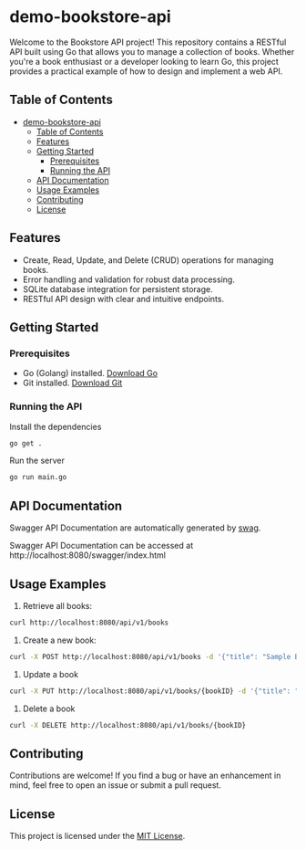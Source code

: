 # demo-bookstore-api

Welcome to the Bookstore API project! This repository contains a RESTful API built using Go that allows you to manage a collection of books. Whether you're a book enthusiast or a developer looking to learn Go, this project provides a practical example of how to design and implement a web API.

## Table of Contents

- [demo-bookstore-api](#demo-bookstore-api)
  - [Table of Contents](#table-of-contents)
  - [Features](#features)
  - [Getting Started](#getting-started)
    - [Prerequisites](#prerequisites)
    - [Running the API](#running-the-api)
  - [API Documentation](#api-documentation)
  - [Usage Examples](#usage-examples)
  - [Contributing](#contributing)
  - [License](#license)

## Features

- Create, Read, Update, and Delete (CRUD) operations for managing books.
- Error handling and validation for robust data processing.
- SQLite database integration for persistent storage.
- RESTful API design with clear and intuitive endpoints.

## Getting Started

### Prerequisites

- Go (Golang) installed. [Download Go](https://golang.org/dl/)
- Git installed. [Download Git](https://git-scm.com/downloads)

### Running the API

Install the dependencies

```sh
go get .
```

Run the server

```sh
go run main.go
```

## API Documentation

Swagger API Documentation are automatically generated by [swag](https://github.com/swaggo/swag).

Swagger API Documentation can be accessed at http://localhost:8080/swagger/index.html

## Usage Examples

1. Retrieve all books:

```sh
curl http://localhost:8080/api/v1/books
```

1. Create a new book:

```sh
curl -X POST http://localhost:8080/api/v1/books -d '{"title": "Sample Book", "author": "John Doe", "genre": "Fiction"}'
```

1. Update a book

```sh
curl -X PUT http://localhost:8080/api/v1/books/{bookID} -d '{"title": "Updated Book Title"}'
```

1. Delete a book

```sh
curl -X DELETE http://localhost:8080/api/v1/books/{bookID}
```

## Contributing

Contributions are welcome! If you find a bug or have an enhancement in mind, feel free to open an issue or submit a pull request.

## License

This project is licensed under the [MIT License](LICENSE).
